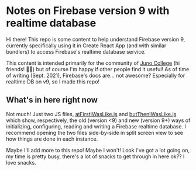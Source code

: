 # Notes on Firebase version 9 with realtime database

Hi there! This repo is some content to help understand Firebase version 9, currently specifically using it in Create React App (and with similar bundlers) to access Firebase's realtime database service.

This content is intended primarily for the community of [Juno College](https://github.com/HackerYou) (hi friends! 👋🏽) but of course I'm happy if other people find it useful! As of time of writing (Sept. 2021), Firebase's docs are... not awesome? Especially for realtime DB on v9, so I made this repo!


## What's in here right now

Not much! Just two JS files, [atFirstIWasLike.js](./atFirstIWasLike.js) and [butThenIWasLike.js](./butThenIWasLike.js) which show, respectively, the old (version <9) and new (version 9+) ways of initializing, configuring, reading and writing a Firebase realtime database. I recommend opening the two files side-by-side in split screen view to see how things are done in each instance.

Maybe I'll add more to this repo! Maybe I won't! Look I've got a lot going on, my time is pretty busy, there's a lot of snacks to get through in here ok?? I love snacks.
